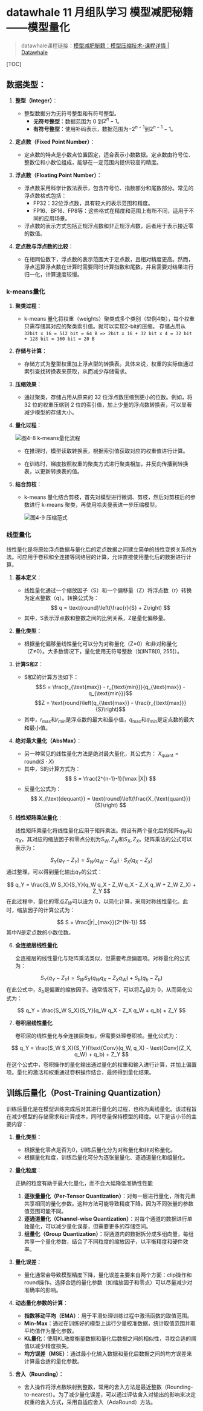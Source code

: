 # datawhale 11 月组队学习 模型减肥秘籍——模型量化

> datawhale课程链接：[模型减肥秘籍：模型压缩技术-课程详情 | Datawhale](https://www.datawhale.cn/learn/content/68/960)

[TOC]

## 数据类型：

1. **整型（Integer）**：
   - 整型数据分为无符号整型和有符号整型。
     - **无符号整型**：数据范围为 0 到$2^n - 1$。
     - **有符号整型**：使用补码表示，数据范围为$-2^{n-1}$到$2^{n-1} - 1$。

2. **定点数（Fixed Point Number）**：
   - 定点数的特点是小数点位置固定，适合表示小数数据。定点数由符号位、整数位和小数位组成，能够在一定范围内提供较高的精度。

3. **浮点数（Floating Point Number）**：
   - 浮点数采用科学计数法表示，包含符号位、指数部分和尾数部分。常见的浮点数格式包括：
     - FP32：32位浮点数，具有较大的表示范围和精度。
     - FP16、BF16、FP8等：这些格式在精度和范围上有所不同，适用于不同的应用场景。
   - 浮点数的表示方式包括正规浮点数和非正规浮点数，后者用于表示接近零的数值。

4. **定点数与浮点数的比较**：
   - 在相同位数下，浮点数的表示范围大于定点数，且相对精度更高。然而，浮点运算浮点数在计算时需要同时计算指数和尾数，并且需要对结果进行归一化，计算速度较慢。

### k-means量化

1. **聚类过程**：

   - k-means 量化将权重（weights）聚类成多个类别（举例4类），每个权重只需存储其对应的聚类索引值。就可以实现2-bit的压缩。 存储占用从 `32bit x 16 = 512 bit = 64 B => 2bit x 16 + 32 bit x 4 = 32 bit + 128 bit = 160 bit = 20 B`

2. **存储与计算**：

   - 存储方式为整型权重加上浮点型的转换表。具体来说，权重的实际值通过索引查找转换表来获取，从而减少存储需求。

3. **压缩效果**：
   - 通过聚类，存储占用从原来的 32 位浮点数压缩到更小的位数。例如，将 32 位的权重压缩到 2 位的索引值，加上少量的浮点数转换表，可以显著减少模型的存储大小。

4. **量化过程**：

   ![图4-8 k-means量化流程](pics/t3/k-means.png)

   

   - 在推理时，模型读取转换表，根据索引值获取对应的权重值进行计算。

   - 在训练时，梯度按照权重的聚类方式进行聚类相加，并反向传播到转换表，以更新转换表的值。

5. **结合剪枝**：

   - k-means 量化结合剪枝，首先对模型进行微调、剪枝，然后对剪枝后的参数进行 k-means 聚类，再使用哈夫曼表进一步压缩模型。

     ![图4-9 压缩范式](pics/t3/compression.png)

### 线型量化

线性量化是将原始浮点数据与量化后的定点数据之间建立简单的线性变换关系的方法。可应用于卷积和全连接等网络层的计算，允许直接使用量化后的数据进行计算。

1. **基本定义**：

   - 线性量化通过一个缩放因子（S）和一个偏移量（Z）将浮点数（r）转换为定点整数（q）。转换公式为：
   $$
     q = \text{round}\left(\frac{r}{S} + Z\right)
   $$
   - 其中，S表示浮点数和整数之间的比例关系，Z是量化偏移量。

2. **量化类型**：
   - 根据量化偏移量线性量化可以分为对称量化（Z=0）和非对称量化（Z≠0）。大多数情况下，量化使用无符号整数（如INT8[0, 255]）。

3. **计算S和Z**：

   - S和Z的计算方法如下：
    $$S = \frac{r_{\text{max}} - r_{\text{min}}}{q_{\text{max}} - q_{\text{min}}}$$
     $$Z = \text{round}\left(q_{\text{max}} - \frac{r_{\text{max}}}{S}\right)$$
   - 其中，$r_\text{max}$和$r_{min}$是浮点数的最大和最小值，$q_{\text{max}}$和$q_{\text{min}}$是定点数的最大和最小值。

4. **绝对最大量化（AbsMax）**：
   - 另一种常见的线性量化方法是绝对最大量化，其公式为：
    $X_{\text{quant}} = \text{round}(S \cdot X)$
   - 其中，S的计算方式为：
   $$
     S = \frac{2^{n-1}-1}{\max |X|}
   $$
   - 反量化公式为：
   $$
     X_{\text{dequant}} = \text{round}\left(\frac{X_{\text{quant}}}{S}\right)
   $$

   

5. **线性矩阵乘法量化**：

   线性矩阵乘量化将线性量化应用于矩阵乘法。假设有两个量化后的矩阵$q_W$和$q_X$，其对应的缩放因子和零点分别为$S_W, Z_W$和$S_X, Z_X$。矩阵乘法的公式可以表示为：

$$
S_Y(q_Y - Z_Y) = S_W(q_W - Z_W) \cdot S_X(q_X - Z_X)
$$
   通过整理，可以得到量化输出$q_Y$的公式：

$$
   q_Y = \frac{S_W S_X}{S_Y}(q_W q_X - Z_W q_X - Z_X q_W + Z_W Z_X) + Z_Y
$$
   在此过程中，量化的零点$Z_W$可以设为 0，以简化计算，采用对称线性量化。此时，缩放因子的计算公式为：

$$
   S = \frac{|r|_{max}}{2^{N-1}}
$$
   其中$N$是定点数的小数位数。

6. **全连接层线性量化**

   全连接层的线性量化与矩阵乘法类似，但需要考虑偏置项。对称量化的公式为：

$$
   S_Y(q_Y - Z_Y) = S_W S_X(q_W q_X - Z_X q_W) + S_b(q_b - Z_b)
$$
   在此公式中，$S_b$是偏置的缩放因子。通常情况下，可以将$Z_b$设为 0，从而简化公式为：

$$
   q_Y = \frac{S_W S_X}{S_Y}(q_W q_X - Z_X q_W + q_b) + Z_Y
$$

7. **卷积层线性量化**

   卷积层的线性量化与全连接层类似，但需要处理卷积核。量化公式为：

$$
   q_Y = \frac{S_W S_X}{S_Y}(\text{Conv}(q_W, q_X) - \text{Conv}(Z_X, q_W) + q_b) + Z_Y
$$
   在这个公式中，卷积操作的量化输出通过量化的权重和输入进行计算，并加上偏置项。量化的激活和权重通过卷积操作结合，最终得到量化结果。


## 训练后量化（Post-Training Quantization）

训练后量化是在模型训练完成后对其进行量化的过程，也称为离线量化。该过程旨在减少模型的存储需求和计算成本，同时尽量保持模型的精度。以下是该小节的主要内容：

1. **量化类型**：
   - 根据量化零点是否为0，训练后量化分为对称量化和非对称量化。
   - 根据量化粒度，训练后量化可分为逐张量量化、逐通道量化和组量化。

2. **量化粒度**：

   正确的粒度有助于最大化量化，而不会大幅降低准确性性能

   1. **逐张量量化（Per-Tensor Quantization）**：对每一层进行量化，所有元素共享相同的量化参数。这种方法可能导致精度下降，因为不同张量的参数值范围可能不同。
   2. **逐通道量化（Channel-wise Quantization）**：对每个通道的数据进行单独量化，可以减少量化误差，但需要更多的存储空间。
   3. **组量化（Group Quantization）**：将通道内的数据拆分成多组向量，每组共享一个量化参数，结合了不同粒度的缩放因子，以平衡精度和硬件效率。

3. **量化误差**：
   - 量化通常会导致模型精度下降，量化误差主要来自两个方面：clip操作和round操作。选择合适的量化参数（如缩放因子和零点）可以尽量减少对准确率的影响。

4. **动态量化参数的计算**：
   - **指数移动平均（EMA）**：用于平滑处理训练过程中激活函数的取值范围。
   - **Min-Max**：通过在训练好的模型上运行少量校准数据，统计取值范围并取平均值作为量化参数。
   - **KL量化**：使用KL散度衡量数据和量化后数据之间的相似性，寻找合适的阈值以减少精度损失。
   - **均方误差（MSE）**：通过最小化输入数据和量化后数据之间的均方误差来计算最合适的量化参数。

5. **舍入（Rounding）**：
   - 舍入操作将浮点数映射到整数，常用的舍入方法是最近整数（Rounding-to-nearest）。为了减少量化误差，可以通过评估舍入对输出的影响来决定权重的舍入方式，采用自适应舍入（AdaRound）方法。

